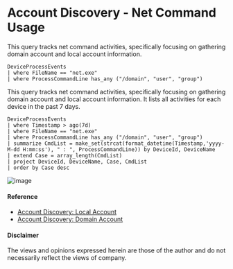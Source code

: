 # Account Discovery - Net Command Usage

This query tracks net command activities, specifically focusing on gathering domain account and local account information.
```kusto
DeviceProcessEvents
| where FileName == "net.exe"
| where ProcessCommandLine has_any ("/domain", "user", "group")
```

This query tracks net command activities, specifically focusing on gathering domain account and local account information. 
It lists all activities for each device in the past 7 days.
```kusto
DeviceProcessEvents
| where Timestamp > ago(7d)
| where FileName == "net.exe"
| where ProcessCommandLine has_any ("/domain", "user", "group")
| summarize CmdList = make_set(strcat(format_datetime(Timestamp,'yyyy-M-dd H:mm:ss'), " : ", ProcessCommandLine)) by DeviceId, DeviceName
| extend Case = array_length(CmdList)
| project DeviceId, DeviceName, Case, CmdList
| order by Case desc 
```

![image](https://github.com/LearningKijo/KQL/assets/120234772/f3c22355-c052-4cd8-8bd3-8385558e440d)

#### Reference
- [Account Discovery: Local Account](https://attack.mitre.org/techniques/T1087/001/)
- [Account Discovery: Domain Account](https://attack.mitre.org/techniques/T1087/002/)

#### Disclaimer
The views and opinions expressed herein are those of the author and do not necessarily reflect the views of company.
